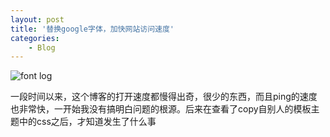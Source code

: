```yaml
---
layout: post
title: '替换google字体，加快网站访问速度'
categories:
    - Blog
---
```


![font log](http://blog-fungenomics-com.qiniudn.com/st.post.2015-01-07-font-face.png)

一段时间以来，这个博客的打开速度都慢得出奇，很少的东西，而且ping的速度也非常快，一开始我没有搞明白问题的根源。后来在查看了copy自别人的模板主题中的css之后，才知道发生了什么事